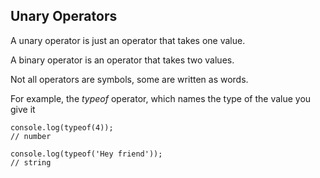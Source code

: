## Unary Operators

A unary operator is just an operator that takes one value.

A binary operator is an operator that takes two values.

Not all operators are symbols, some are written as words.

For example, the *typeof* operator, which names the type of the value you give it
```
console.log(typeof(4));
// number

console.log(typeof('Hey friend'));
// string
```

